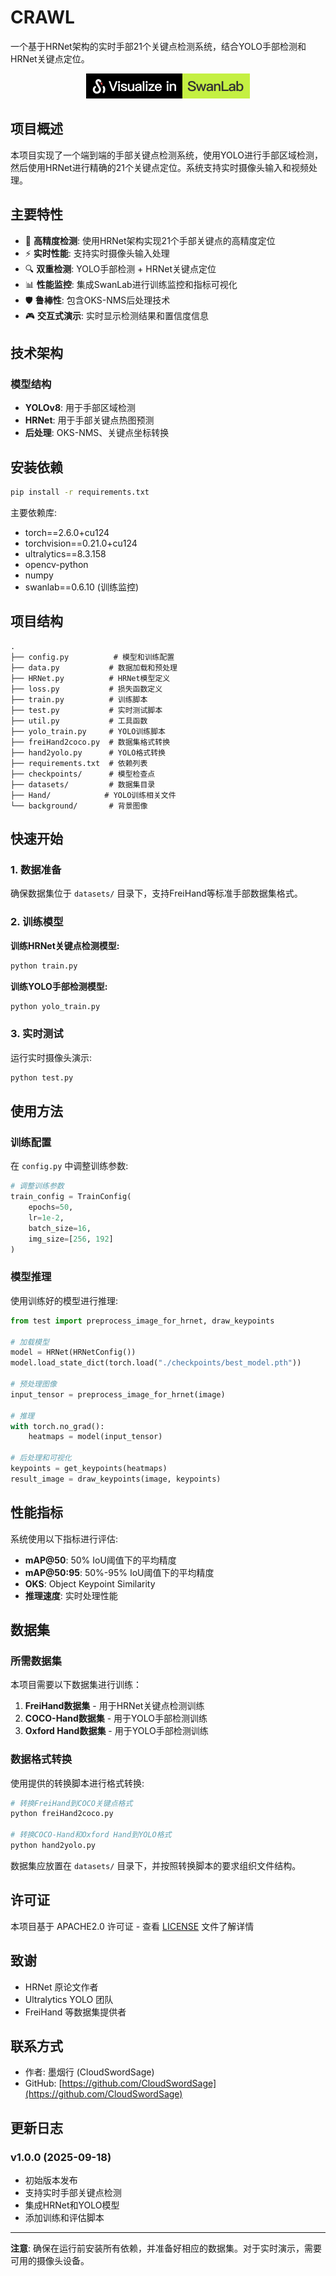 # CRAWL

一个基于HRNet架构的实时手部21个关键点检测系统，结合YOLO手部检测和HRNet关键点定位。

<div align="center">

[![](https://raw.githubusercontent.com/SwanHubX/assets/main/badge1.svg)](https://swanlab.cn/@CloudSwordSage/HRNet/overview)

</div>

## 项目概述

本项目实现了一个端到端的手部关键点检测系统，使用YOLO进行手部区域检测，然后使用HRNet进行精确的21个关键点定位。系统支持实时摄像头输入和视频处理。

## 主要特性

- 🎯 **高精度检测**: 使用HRNet架构实现21个手部关键点的高精度定位
- ⚡ **实时性能**: 支持实时摄像头输入处理
- 🔍 **双重检测**: YOLO手部检测 + HRNet关键点定位
- 📊 **性能监控**: 集成SwanLab进行训练监控和指标可视化
- 🛡️ **鲁棒性**: 包含OKS-NMS后处理技术
- 🎮 **交互式演示**: 实时显示检测结果和置信度信息

## 技术架构

### 模型结构
- **YOLOv8**: 用于手部区域检测
- **HRNet**: 用于手部关键点热图预测
- **后处理**: OKS-NMS、关键点坐标转换

## 安装依赖

```bash
pip install -r requirements.txt
```

主要依赖库:
- torch==2.6.0+cu124
- torchvision==0.21.0+cu124
- ultralytics==8.3.158
- opencv-python
- numpy
- swanlab==0.6.10 (训练监控)

## 项目结构

```
.
├── config.py          # 模型和训练配置
├── data.py           # 数据加载和预处理
├── HRNet.py          # HRNet模型定义
├── loss.py           # 损失函数定义
├── train.py          # 训练脚本
├── test.py           # 实时测试脚本
├── util.py           # 工具函数
├── yolo_train.py     # YOLO训练脚本
├── freiHand2coco.py  # 数据集格式转换
├── hand2yolo.py      # YOLO格式转换
├── requirements.txt  # 依赖列表
├── checkpoints/      # 模型检查点
├── datasets/         # 数据集目录
├── Hand/            # YOLO训练相关文件
└── background/       # 背景图像
```

## 快速开始

### 1. 数据准备

确保数据集位于 `datasets/` 目录下，支持FreiHand等标准手部数据集格式。

### 2. 训练模型

**训练HRNet关键点检测模型:**
```bash
python train.py
```

**训练YOLO手部检测模型:**
```bash
python yolo_train.py
```

### 3. 实时测试

运行实时摄像头演示:
```bash
python test.py
```

## 使用方法

### 训练配置

在 `config.py` 中调整训练参数:

```python
# 调整训练参数
train_config = TrainConfig(
    epochs=50,
    lr=1e-2,
    batch_size=16,
    img_size=[256, 192]
)
```

### 模型推理

使用训练好的模型进行推理:

```python
from test import preprocess_image_for_hrnet, draw_keypoints

# 加载模型
model = HRNet(HRNetConfig())
model.load_state_dict(torch.load("./checkpoints/best_model.pth"))

# 预处理图像
input_tensor = preprocess_image_for_hrnet(image)

# 推理
with torch.no_grad():
    heatmaps = model(input_tensor)

# 后处理和可视化
keypoints = get_keypoints(heatmaps)
result_image = draw_keypoints(image, keypoints)
```

## 性能指标

系统使用以下指标进行评估:
- **mAP@50**: 50% IoU阈值下的平均精度
- **mAP@50:95**: 50%-95% IoU阈值下的平均精度
- **OKS**: Object Keypoint Similarity
- **推理速度**: 实时处理性能

## 数据集

### 所需数据集

本项目需要以下数据集进行训练：

1. **FreiHand数据集** - 用于HRNet关键点检测训练
2. **COCO-Hand数据集** - 用于YOLO手部检测训练
3. **Oxford Hand数据集** - 用于YOLO手部检测训练

### 数据格式转换

使用提供的转换脚本进行格式转换:

```bash
# 转换FreiHand到COCO关键点格式
python freiHand2coco.py

# 转换COCO-Hand和Oxford Hand到YOLO格式
python hand2yolo.py
```

数据集应放置在 `datasets/` 目录下，并按照转换脚本的要求组织文件结构。

## 许可证

本项目基于 APACHE2.0 许可证 - 查看 [LICENSE](LICENSE) 文件了解详情

## 致谢

- HRNet 原论文作者
- Ultralytics YOLO 团队
- FreiHand 等数据集提供者

## 联系方式

- 作者: 墨烟行 (CloudSwordSage)
- GitHub: [https://github.com/CloudSwordSage](https://github.com/CloudSwordSage)

## 更新日志

### v1.0.0 (2025-09-18)
- 初始版本发布
- 支持实时手部关键点检测
- 集成HRNet和YOLO模型
- 添加训练和评估脚本

---

**注意**: 确保在运行前安装所有依赖，并准备好相应的数据集。对于实时演示，需要可用的摄像头设备。
